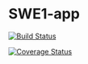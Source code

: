 # SWE1-app

[![Build Status](https://app.travis-ci.com/susmitabhowmik/swe1-app.svg?branch=main)](https://app.travis-ci.com/susmitabhowmik/swe1-app)

[![Coverage Status](https://coveralls.io/repos/github/susmitabhowmik/swe1-app/badge.svg?branch=feat/add-travisci)](https://coveralls.io/github/susmitabhowmik/swe1-app?branch=feat/add-travisci)
